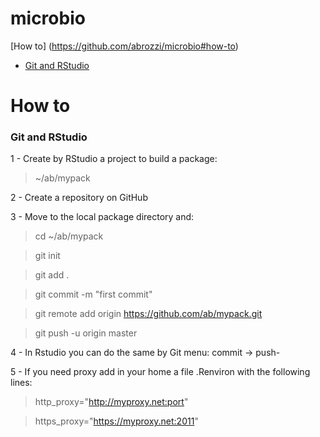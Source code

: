 # microbio

[How to] (https://github.com/abrozzi/microbio#how-to)

* [Git and RStudio](https://github.com/abrozzi/microbio#git-rstudio)


How to
====

### Git and RStudio 

1 - Create by RStudio a project to build a package:

> ~/ab/mypack

2 - Create a repository on GitHub

3 - Move to the local package directory and:

> cd ~/ab/mypack

> git init
  
> git add .

> git commit -m "first commit"

> git remote add origin https://github.com/ab/mypack.git

> git push -u origin master

4 - In Rstudio you can do the same by Git menu: commit -> push-

5 - If you need proxy add in your home a file .Renviron with the following lines:

> http_proxy="http://myproxy.net:port"

> https_proxy="https://myproxy.net:2011"
